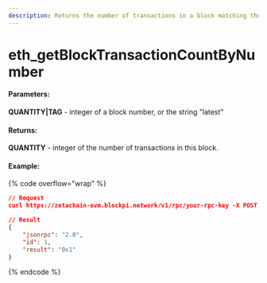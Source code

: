```yaml
---
description: Returns the number of transactions in a block matching the given block number.
---
```


# eth\_getBlockTransactionCountByNumber

#### **Parameters:**

**QUANTITY|TAG** - integer of a block number, or the string "latest"

#### **Returns:**

**QUANTITY** - integer of the number of transactions in this block.

#### Example:

{% code overflow="wrap" %}
```json
// Request
curl https://zetachain-evm.blockpi.network/v1/rpc/your-rpc-key -X POST -H "Content-Type: application/json" --data '{"jsonrpc":"2.0","method":"eth_getBlockTransactionCountByNumber","params":["latest"],"id":1}'

// Result
{
    "jsonrpc": "2.0",
    "id": 1,
    "result": "0x1"
}
```
{% endcode %}
